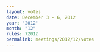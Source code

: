 ```yaml
---
layout: votes
date: December 3 - 6, 2012
year: "2012"
month: "12"
rules: 72012
permalink: meetings/2012/12/votes
---
```

